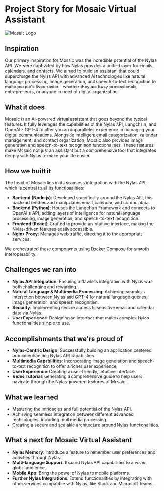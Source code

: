 # Project Story for Mosaic Virtual Assistant

![Mosaic Logo](http://146.190.113.226:1025/Mosaic.jpeg)

## Inspiration

Our primary inspiration for Mosaic was the incredible potential of the Nylas API. We were captivated by how Nylas provides a unified layer for emails, calendars, and contacts. We aimed to build an assistant that could supercharge the Nylas API with advanced AI technologies like natural language processing, image generation, and speech-to-text recognition to make people's lives easier—whether they are busy professionals, entrepreneurs, or anyone in need of digital organization.

## What it does

Mosaic is an AI-powered virtual assistant that goes beyond the typical features. It fully leverages the capabilities of the Nylas API, Langchain, and OpenAI's GPT-4 to offer you an unparalleled experience in managing your digital communications. Alongside intelligent email categorization, calendar management, and contact organization, Mosaic also provides image generation and speech-to-text recognition functionalities. These features make Mosaic not just an assistant but a comprehensive tool that integrates deeply with Nylas to make your life easier.

## How we built it

The heart of Mosaic lies in its seamless integration with the Nylas API, which is central to all its functionalities:

- **Backend (Node.js)**: Developed specifically around the Nylas API, this backend fetches and manipulates email, calendar, and contact data.
- **Backend (Python)**: Houses the Langchain Framework and connects to OpenAI's API, adding layers of intelligence for natural language processing, image generation, and speech-to-text recognition.
- **Frontend (React)**: Crafted to provide an intuitive interface, making the Nylas-driven features easily accessible.
- **Nginx Proxy**: Manages web traffic, directing it to the appropriate services.

We orchestrated these components using Docker Compose for smooth interoperability.

## Challenges we ran into

- **Nylas API Integration**: Ensuring a flawless integration with Nylas was both challenging and rewarding.
- **Natural Language & Multimedia Processing**: Achieving seamless interaction between Nylas and GPT-4 for natural language queries, image generation, and speech recognition.
- **Security**: Implementing secure access to sensitive email and calendar data via Nylas.
- **User Experience**: Designing an interface that makes complex Nylas functionalities simple to use.

## Accomplishments that we're proud of

- **Nylas-Centric Design**: Successfully building an application centered around enhancing Nylas API capabilities.
- **Multimedia Capabilities**: Incorporating image generation and speech-to-text recognition to offer a richer user experience.
- **User Experience**: Creating a user-friendly, intuitive interface.
- **Video Tutorial**: Generating a comprehensive guide to help users navigate through the Nylas-powered features of Mosaic.

## What we learned

- Mastering the intricacies and full potential of the Nylas API.
- Achieving seamless integration between different advanced technologies, including multimedia processing.
- Creating a secure and scalable architecture around Nylas functionalities.

## What's next for Mosaic Virtual Assistant

- **Nylas Memory**: Introduce a feature to remember user preferences and activities through Nylas.
- **Multi-language Support**: Expand Nylas API capabilities to a wider, global audience.
- **Mobile App**: Bring the power of Nylas to mobile platforms.
- **Further Nylas Integrations**: Extend functionalities by integrating with other services compatible with Nylas, like Slack and Microsoft Teams.
